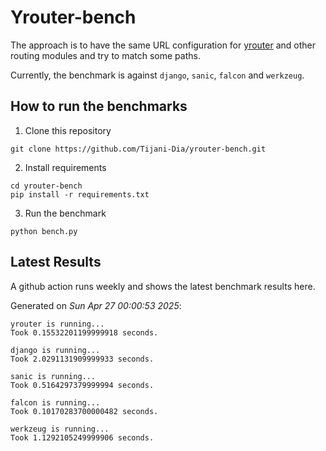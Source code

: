 # Yrouter-bench

The approach is to have the same URL configuration for [yrouter](https://github.com/Tijani-Dia/yrouter) and other routing modules and try to match some paths.

Currently, the benchmark is against `django`, `sanic`, `falcon` and `werkzeug`.

## How to run the benchmarks

1. Clone this repository

```shell
git clone https://github.com/Tijani-Dia/yrouter-bench.git
```

2. Install requirements

```shell
cd yrouter-bench
pip install -r requirements.txt
```

3. Run the benchmark

```shell
python bench.py
```

## Latest Results

A github action runs weekly and shows the latest benchmark results here.

Generated on *Sun Apr 27 00:00:53 2025*:

```shell
yrouter is running...
Took 0.15532201199999918 seconds.

django is running...
Took 2.0291131909999933 seconds.

sanic is running...
Took 0.5164297379999994 seconds.

falcon is running...
Took 0.10170283700000482 seconds.

werkzeug is running...
Took 1.1292105249999906 seconds.

```